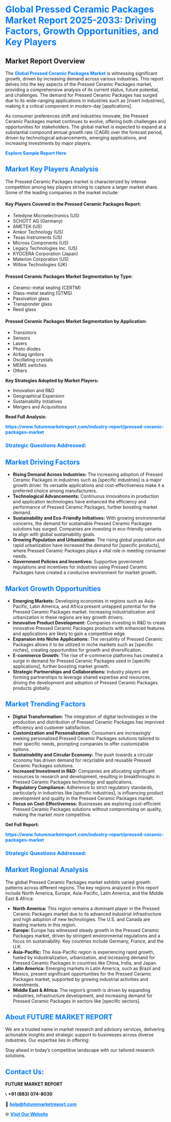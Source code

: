<h1 style="color: #007BFF;">Global Pressed Ceramic Packages Market Report 2025-2033: Driving Factors, Growth Opportunities, and Key Players</h1>

<section id="overview">
<h2>Market Report Overview</h2>
<p>The <a href="https://www.futuremarketreport.com/industry-report/pressed-ceramic-packages-market" style="color: #007BFF; text-decoration: none;"><strong>Global Pressed Ceramic Packages Market</strong></a> is witnessing significant growth, driven by increasing demand across various industries. This report delves into the key aspects of the Pressed Ceramic Packages market, providing a comprehensive analysis of its current status, future potential, and challenges. The demand for Pressed Ceramic Packages has surged due to its wide-ranging applications in industries such as [insert industries], making it a critical component in modern-day [applications].</p>
<p>As consumer preferences shift and industries innovate, the Pressed Ceramic Packages market continues to evolve, offering both challenges and opportunities for stakeholders. The global market is expected to expand at a substantial compound annual growth rate (CAGR) over the forecast period, driven by technological advancements, emerging applications, and increasing investments by major players.</p>
</section>

<section id="overview">
<p><a href="https://www.futuremarketreport.com/request-sample/reportId=54007" style="color: #007BFF; text-decoration: none;"><strong>Explore Sample Report Here</strong></a></p>
</section>

<section id="key-players">
<h2 style="color: #007BFF;">Market Key Players Analysis</h2>
<p>The Pressed Ceramic Packages market is characterized by intense competition among key players striving to capture a larger market share. Some of the leading companies in the market include:</p>
<h4>Key Players Covered in the Pressed Ceramic Packages Report:</h4>
<ul><li>Teledyne Microelectronics (US)</li><li>SCHOTT AG (Germany)</li><li>AMETEK (US)</li><li>Amkor Technology (US)</li><li>Texas Instruments (US)</li><li>Micross Components (US)</li><li>Legacy Technologies Inc. (US)</li><li>KYOCERA Corporation (Japan)</li><li>Materion Corporation (US)</li><li>Willow Technologies (UK)</li></ul>
<h4>Pressed Ceramic Packages Market Segmentation by Type:</h4>
<ul><li>Ceramic-metal sealing (CERTM)</li><li>Glass-metal sealing (GTMS)</li><li>Passivation glass</li><li>Transponder glass</li><li>Reed glass</li></ul>

<h4>Pressed Ceramic Packages Market Segmentation by Application:</h4>
<ul><li>Transistors</li><li>Sensors</li><li>Lasers</li><li>Photo diodes</li><li>Airbag ignitors</li><li>Oscillating crystals</li><li>MEMS switches</li><li>Others</li></ul>
<p><strong>Key Strategies Adopted by Market Players:</strong></p>
<ul>
<li>Innovation and R&D</li>
<li>Geographical Expansion</li>
<li>Sustainability Initiatives</li>
<li>Mergers and Acquisitions</li>
</ul>
</section>

<section>
<p><strong>Read Full Analysis: </strong></p><a href="https://www.futuremarketreport.com/industry-report/pressed-ceramic-packages-market" style="color: #007BFF; text-decoration: none;"><strong>https://www.futuremarketreport.com/industry-report/pressed-ceramic-packages-market</strong></a>
<h3 style="color: #007BFF;">Strategic Questions Addressed:</h3>
</section>

<section id="driving-factors">
<h2 style="color: #007BFF;">Market Driving Factors</h2>
<ul>
<li><strong>Rising Demand Across Industries:</strong> The increasing adoption of Pressed Ceramic Packages in industries such as [specific industries] is a major growth driver. Its versatile applications and cost-effectiveness make it a preferred choice among manufacturers.</li>
<li><strong>Technological Advancements:</strong> Continuous innovations in production and application technologies have enhanced the efficiency and performance of Pressed Ceramic Packages, further boosting market demand.</li>
<li><strong>Sustainability and Eco-Friendly Initiatives:</strong> With growing environmental concerns, the demand for sustainable Pressed Ceramic Packages solutions has surged. Companies are investing in eco-friendly variants to align with global sustainability goals.</li>
<li><strong>Growing Population and Urbanization:</strong> The rising global population and rapid urbanization have increased the demand for [specific products], where Pressed Ceramic Packages plays a vital role in meeting consumer needs.</li>
<li><strong>Government Policies and Incentives:</strong> Supportive government regulations and incentives for industries using Pressed Ceramic Packages have created a conducive environment for market growth.</li>
</ul>
</section>

<section id="growth-opportunities">
<h2 style="color: #007BFF;">Market Growth Opportunities</h2>
<ul>
<li><strong>Emerging Markets:</strong> Developing economies in regions such as Asia-Pacific, Latin America, and Africa present untapped potential for the Pressed Ceramic Packages market. Increasing industrialization and urbanization in these regions are key growth drivers.</li>
<li><strong>Innovative Product Development:</strong> Companies investing in R&D to create innovative Pressed Ceramic Packages products with enhanced features and applications are likely to gain a competitive edge.</li>
<li><strong>Expansion into Niche Applications:</strong> The versatility of Pressed Ceramic Packages allows it to be utilized in niche markets such as [specific niches], creating opportunities for growth and diversification.</li>
<li><strong>E-commerce Growth:</strong> The rise of e-commerce platforms has created a surge in demand for Pressed Ceramic Packages used in [specific applications], further boosting market growth.</li>
<li><strong>Strategic Partnerships and Collaborations:</strong> Industry players are forming partnerships to leverage shared expertise and resources, driving the development and adoption of Pressed Ceramic Packages products globally.</li>
</ul>
</section>

<section id="trending-factors">
<h2 style="color: #007BFF;">Market Trending Factors</h2>
<ul>
<li><strong>Digital Transformation:</strong> The integration of digital technologies in the production and distribution of Pressed Ceramic Packages has improved efficiency and customer satisfaction.</li>
<li><strong>Customization and Personalization:</strong> Consumers are increasingly seeking personalized Pressed Ceramic Packages solutions tailored to their specific needs, prompting companies to offer customizable options.</li>
<li><strong>Sustainability and Circular Economy:</strong> The push towards a circular economy has driven demand for recyclable and reusable Pressed Ceramic Packages solutions.</li>
<li><strong>Increased Investment in R&D:</strong> Companies are allocating significant resources to research and development, resulting in breakthroughs in Pressed Ceramic Packages technology and applications.</li>
<li><strong>Regulatory Compliance:</strong> Adherence to strict regulatory standards, particularly in industries like [specific industries], is influencing product development and quality in the Pressed Ceramic Packages market.</li>
<li><strong>Focus on Cost-Effectiveness:</strong> Businesses are exploring cost-efficient Pressed Ceramic Packages solutions without compromising on quality, making the market more competitive.</li>
</ul>
</section>

<section>
<p><strong>Get Full Report: </strong></p><a href="https://www.futuremarketreport.com/industry-report/pressed-ceramic-packages-market" style="color: #007BFF; text-decoration: none;"><strong>https://www.futuremarketreport.com/industry-report/pressed-ceramic-packages-market</strong></a>
<h3 style="color: #007BFF;">Strategic Questions Addressed:</h3>
</section>


<section id="regional-analysis">
<h2 style="color: #007BFF;">Market Regional Analysis</h2>
<p>The global Pressed Ceramic Packages market exhibits varied growth patterns across different regions. The key regions analyzed in this report include North America, Europe, Asia-Pacific, Latin America, and the Middle East & Africa:</p>
<ul>
<li><strong>North America:</strong> This region remains a dominant player in the Pressed Ceramic Packages market due to its advanced industrial infrastructure and high adoption of new technologies. The U.S. and Canada are leading markets in this region.</li>
<li><strong>Europe:</strong> Europe has witnessed steady growth in the Pressed Ceramic Packages market, driven by stringent environmental regulations and a focus on sustainability. Key countries include Germany, France, and the U.K.</li>
<li><strong>Asia-Pacific:</strong> The Asia-Pacific region is experiencing rapid growth, fueled by industrialization, urbanization, and increasing demand for Pressed Ceramic Packages in countries like China, India, and Japan.</li>
<li><strong>Latin America:</strong> Emerging markets in Latin America, such as Brazil and Mexico, present significant opportunities for the Pressed Ceramic Packages market, supported by growing industrial activities and investments.</li>
<li><strong>Middle East & Africa:</strong> The region’s growth is driven by expanding industries, infrastructure development, and increasing demand for Pressed Ceramic Packages in sectors like [specific sectors].</li>
</ul>
</section>

<footer>
<h2 style="color: #007BFF;">About FUTURE MARKET REPORT</h2>
<p>We are a trusted name in market research and advisory services, delivering actionable insights and strategic support to businesses across diverse industries. Our expertise lies in offering:</p>

<p>Stay ahead in today’s competitive landscape with our tailored research solutions.</p>

<h2 style="color: #007BFF;">Contact Us:</h2>
<p><strong>FUTURE MARKET REPORT</strong></p>
<p>📞 <strong>+91 (883) 074-8030</strong></p>
<p>📧 <strong><a href="mailto:help@futuremarketreport.com" style="color: #007BFF;">help@futuremarketreport.com</a></strong></p>
<p>🌐 <strong><a href="https://www.futuremarketreport.com/" style="color: #007BFF;">Visit Our Website</a></strong></p>
</footer>